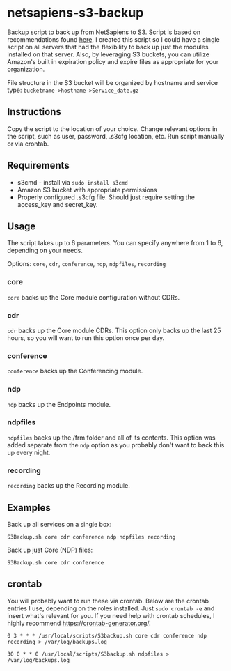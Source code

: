 # netsapiens-s3-backup
Backup script to back up from NetSapiens to S3.  Script is based on recommendations found [here](https://help.netsapiens.com/hc/en-us/articles/205235690-What-Commands-Should-I-Execute-For-Scheduled-Backups-).  I created this script so I could have a single script on all servers that had the flexibility to back up just the modules installed on that server.  Also, by leveraging S3 buckets, you can utilize Amazon's built in expiration policy and expire files as appropriate for your organization.

File structure in the S3 bucket will be organized by hostname and service type: `bucketname->hostname->Service_date.gz`

## Instructions
Copy the script to the location of your choice.  Change relevant options in the script, such as user, password, .s3cfg location, etc.  Run script manually or via crontab.

## Requirements
* s3cmd - install via `sudo install s3cmd`
* Amazon S3 bucket with appropriate permissions
* Properly configured .s3cfg file.  Should just require setting the access_key and secret_key.

## Usage
The script takes up to 6 parameters.  You can specify anywhere from 1 to 6, depending on your needs.

Options: `core`, `cdr`, `conference`, `ndp`, `ndpfiles`, `recording`

### core
`core` backs up the Core module configuration without CDRs.

### cdr
`cdr` backs up the Core module CDRs.  This option only backs up the last 25 hours, so you will want to run this option once per day.

### conference
`conference` backs up the Conferencing module.

### ndp
`ndp` backs up the Endpoints module.

### ndpfiles
`ndpfiles` backs up the /frm folder and all of its contents.  This option was added separate from the `ndp` option as you probably don't want to back this up every night.

### recording
`recording` backs up the Recording module.

## Examples

Back up all services on a single box:

`S3Backup.sh core cdr conference ndp ndpfiles recording`

Back up just Core (NDP) files:

`S3Backup.sh core cdr conference`

## crontab
You will probably want to run these via crontab.  Below are the crontab entries I use, depending on the roles installed.  Just `sudo crontab -e` and insert what's relevant for you.  If you need help with crontab schedules, I highly recommend https://crontab-generator.org/.

`0 3 * * * /usr/local/scripts/S3backup.sh core cdr conference ndp recording > /var/log/backups.log`

`30 0 * * 0 /usr/local/scripts/S3backup.sh ndpfiles > /var/log/backups.log`

